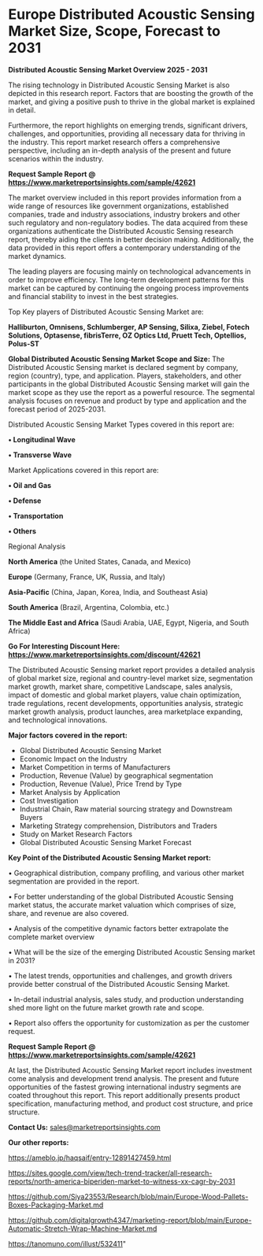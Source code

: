 # Europe Distributed Acoustic Sensing Market Size, Scope, Forecast to 2031

<Strong> Distributed Acoustic Sensing Market Overview 2025 - 2031</strong>

The rising technology in Distributed Acoustic Sensing Market is also depicted in this research report. Factors that are boosting the growth of the market, and giving a positive push to thrive in the global market is explained in detail.

Furthermore, the report highlights on emerging trends, significant drivers, challenges, and opportunities, providing all necessary data for thriving in the industry. This report market research offers a comprehensive perspective, including an in-depth analysis of the present and future scenarios within the industry.

<strong>Request Sample Report @ <a href=https://www.marketreportsinsights.com/sample/42621>https://www.marketreportsinsights.com/sample/42621</a></strong>

The market overview included in this report provides information from a wide range of resources like government organizations, established companies, trade and industry associations, industry brokers and other such regulatory and non-regulatory bodies. The data acquired from these organizations authenticate the Distributed Acoustic Sensing research report, thereby aiding the clients in better decision making. Additionally, the data provided in this report offers a contemporary understanding of the market dynamics.

The leading players are focusing mainly on technological advancements in order to improve efficiency. The long-term development patterns for this market can be captured by continuing the ongoing process improvements and financial stability to invest in the best strategies.

Top Key players of Distributed Acoustic Sensing Market are:

<strong>Halliburton, Omnisens, Schlumberger, AP Sensing, Silixa, Ziebel, Fotech Solutions, Optasense, fibrisTerre, OZ Optics Ltd, Pruett Tech, Optellios, Polus-ST</strong>

<strong><b>Global Distributed Acoustic Sensing Market Scope and Size:</b></strong>
The Distributed Acoustic Sensing market is declared segment by company, region (country), type, and application. Players, stakeholders, and other participants in the global Distributed Acoustic Sensing market will gain the market scope as they use the report as a powerful resource. The segmental analysis focuses on revenue and product by type and application and the forecast period of 2025-2031.

Distributed Acoustic Sensing Market Types covered in this report are:

<strong>•  Longitudinal Wave

•  Transverse Wave</strong>

Market Applications covered in this report are:

<strong>•  Oil and Gas

•  Defense

•  Transportation

•  Others</strong> 

Regional Analysis

<strong>North America</strong> (the United States, Canada, and Mexico)

<strong>Europe</strong> (Germany, France, UK, Russia, and Italy)

<strong>Asia-Pacific</strong> (China, Japan, Korea, India, and Southeast Asia)

<strong>South America</strong> (Brazil, Argentina, Colombia, etc.)

<strong>The Middle East and Africa</strong> (Saudi Arabia, UAE, Egypt, Nigeria, and South Africa)

<strong>Go For Interesting Discount Here: <a href=https://www.marketreportsinsights.com/discount/42621>https://www.marketreportsinsights.com/discount/42621</a></strong>

The Distributed Acoustic Sensing market report provides a detailed analysis of global market size, regional and country-level market size, segmentation market growth, market share, competitive Landscape, sales analysis, impact of domestic and global market players, value chain optimization, trade regulations, recent developments, opportunities analysis, strategic market growth analysis, product launches, area marketplace expanding, and technological innovations.

<strong><b>Major factors covered in the report:</b></strong>
<ul>
  <li>Global Distributed Acoustic Sensing Market </li>
  <li>Economic Impact on the Industry</li>
  <li>Market Competition in terms of Manufacturers</li>
  <li>Production, Revenue (Value) by geographical segmentation</li>
  <li>Production, Revenue (Value), Price Trend by Type</li>
  <li>Market Analysis by Application</li>
  <li>Cost Investigation</li>
  <li>Industrial Chain, Raw material sourcing strategy and Downstream Buyers</li>
  <li>Marketing Strategy comprehension, Distributors and Traders</li>
  <li>Study on Market Research Factors</li>
  <li>Global Distributed Acoustic Sensing Market Forecast</li>
</ul>

<strong><b>Key Point of the Distributed Acoustic Sensing Market report:</b></strong>

• Geographical distribution, company profiling, and various other market segmentation are provided in the report.

• For better understanding of the global Distributed Acoustic Sensing market status, the accurate market valuation which comprises of size, share, and revenue are also covered.

• Analysis of the competitive dynamic factors better extrapolate the complete market overview

• What will be the size of the emerging Distributed Acoustic Sensing market in 2031?

• The latest trends, opportunities and challenges, and growth drivers provide better construal of the Distributed Acoustic Sensing Market.

• In-detail industrial analysis, sales study, and production understanding shed more light on the future market growth rate and scope.

• Report also offers the opportunity for customization as per the customer request.

<strong>Request Sample Report @ <a href=https://www.marketreportsinsights.com/sample/42621>https://www.marketreportsinsights.com/sample/42621</a></strong>

At last, the Distributed Acoustic Sensing Market report includes investment come analysis and development trend analysis. The present and future opportunities of the fastest growing international industry segments are coated throughout this report. This report additionally presents product specification, manufacturing method, and product cost structure, and price structure.

<strong>Contact Us:</strong>
sales@marketreportsinsights.com

<strong>Our other reports:</strong>

<a href=https://ameblo.jp/haqsaif/entry-12891427459.html>https://ameblo.jp/haqsaif/entry-12891427459.html</a>

<a href=https://sites.google.com/view/tech-trend-tracker/all-research-reports/north-america-biperiden-market-to-witness-xx-cagr-by-2031>https://sites.google.com/view/tech-trend-tracker/all-research-reports/north-america-biperiden-market-to-witness-xx-cagr-by-2031</a>

<a href=https://github.com/Siya23553/Research/blob/main/Europe-Wood-Pallets-Boxes-Packaging-Market.md>https://github.com/Siya23553/Research/blob/main/Europe-Wood-Pallets-Boxes-Packaging-Market.md</a>

<a href=https://github.com/digitalgrowth4347/marketing-report/blob/main/Europe-Automatic-Stretch-Wrap-Machine-Market.md>https://github.com/digitalgrowth4347/marketing-report/blob/main/Europe-Automatic-Stretch-Wrap-Machine-Market.md</a>

<a href=https://tanomuno.com/illust/532411>https://tanomuno.com/illust/532411</a>"
